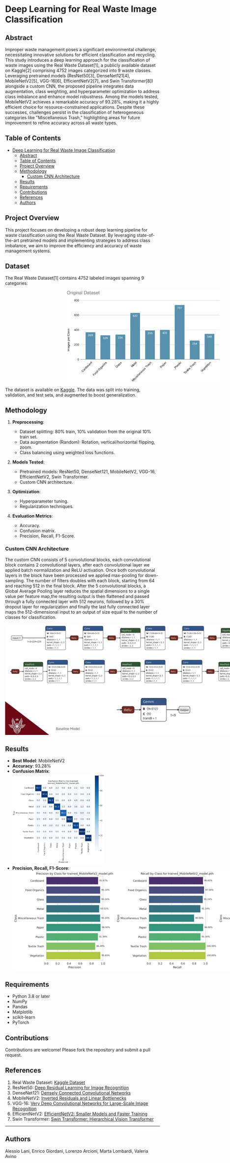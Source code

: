 # Deep Learning for Real Waste Image Classification

## Abstract
Improper waste management poses a significant environmental challenge, necessitating innovative solutions for efficient classification and recycling. This study introduces a deep learning approach for the classification of waste images using the Real Waste Dataset[1], a publicly available dataset on Kaggle[2] comprising 4752 images categorized into 9 waste classes. Leveraging pretrained models (ResNet50[3], DenseNet121[4], MobileNetV2[5], VGG-16[6], EfficientNetV2[7], and Swin Transformer[8]) alongside a custom CNN, the proposed pipeline integrates data augmentation, class weighting, and hyperparameter optimization to address class imbalance and enhance model robustness. Among the models tested, MobileNetV2 achieves a remarkable accuracy of 93.28%, making it a highly efficient choice for resource-constrained applications. Despite these successes, challenges persist in the classification of heterogeneous categories like "Miscellaneous Trash," highlighting areas for future improvement to refine accuracy across all waste types.

## Table of Contents
- [Deep Learning for Real Waste Image Classification](#deep-learning-for-real-waste-image-classification)
  - [Abstract](#abstract)
  - [Table of Contents](#table-of-contents)
  - [Project Overview](#project-overview)
  - [Methodology](#methodology)
    - [Custom CNN Architecture](#custom-cnn-architecture)
  - [Results](#results)
  - [Requirements](#requirements)
  - [Contributions](#contributions)
  - [References](#references)
  - [Authors](#authors)

## Project Overview
This project focuses on developing a robust deep learning pipeline for waste classification using the Real Waste Dataset. By leveraging state-of-the-art pretrained models and implementing strategies to address class imbalance, we aim to improve the efficiency and accuracy of waste management systems.

<div>
   <h2>Dataset</h2>
   <p>The Real Waste Dataset[1] contains 4752 labeled images spanning 9 categories:</p>   
   <div style="margin-left: 200px;">
      <img src="images/whole_dataset.png" alt="Waste categories illustration" style="max-width: 500px; height: auto;">
   </div>
</div>

The dataset is available on [Kaggle](https://www.kaggle.com/datasets/joebeachcapital/realwaste). The data was split into training, validation, and test sets, and augmented to boost generalization.

## Methodology
1. **Preprocessing**:
   - Dataset splitting: 80% train, 10% validation from the original 10% train set.
   - Data augmentation (Random): Rotation, vertical/horizontal flipping, zoom.
   - Class balancing using weighted loss functions.

2. **Models Tested**:
   - Pretrained models: ResNet50, DenseNet121, MobileNetV2, VGG-16, EfficientNetV2, Swin Transformer.
   - Custom CNN architecture.

3. **Optimization**:
   - Hyperparameter tuning.
   - Regularization techniques.

4. **Evaluation Metrics**:
   - Accuracy.
   - Confusion matrix.
   - Precision, Recall, F1-Score.

### Custom CNN Architecture
The custom CNN consists of 5 convolutional blocks, each convolutional block contains 2 convolutional layers, after each convolutional layer we applied batch normalization and ReLU activation. Once both convolutional layers in the block have been processed we applied max-pooling for down-sampling. The number of filters doubles with each block, starting from 64 and reaching 512 in the final block.
After the 5 convolutional blocks, a Global Average Pooling layer reduces the spatial dimensions to a single value per feature map,the resulting output is then flattened and passed through a fully connected layer with 512 neurons, followed by a 30% dropout layer for regularization and finally the last fully connected layer maps the 512-dimensional input to an output of size equal to the number of classes for classification.

<img src="images/custom_cnn.png" alt="Custom CNN Architecture" style="max-width: 1000px; height: auto;">

## Results
- **Best Model**: MobileNetV2
- **Accuracy**: 93.28%
- **Confusion Matrix**:<br>
   <img src="images/confusion_matrices(mobilenetv2).png" alt="Confusion Matrix" style="max-width: 300px; height: auto;">
- **Precision, Recall, F1-Score**:<br>
   <img src="images/classification_metrics_trained_MobileNetV2_model.pth.png" alt="Precision, Recall, F1-Score" style="max-width: 1000px; height: auto">

## Requirements
- Python 3.8 or later
- NumPy
- Pandas
- Matplotlib
- scikit-learn
- PyTorch

## Contributions
Contributions are welcome! Please fork the repository and submit a pull request.

## References
1. Real Waste Dataset: [Kaggle Dataset](http://dx.doi.org/10.3390/info14120633)
2. ResNet50: [Deep Residual Learning for Image Recognition](https://arxiv.org/abs/1512.03385)
3. DenseNet121: [Densely Connected Convolutional Networks](https://arxiv.org/abs/1608.06993)
4. MobileNetV2: [Inverted Residuals and Linear Bottlenecks](https://arxiv.org/abs/1801.04381)
5. VGG-16: [Very Deep Convolutional Networks for Large-Scale Image Recognition](https://arxiv.org/abs/1409.1556)
6. EfficientNetV2: [EfficientNetV2: Smaller Models and Faster Training](https://arxiv.org/abs/2104.00298)
7. Swin Transformer: [Swin Transformer: Hierarchical Vision Transformer](https://arxiv.org/abs/2103.14030)

---


## Authors
Alessio Lani, Enrico Giordani, Lorenzo Arcioni, Marta Lombardi, Valeria Avino